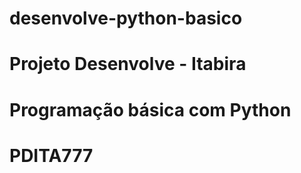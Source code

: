 # desenvolve-python-basico
# Projeto Desenvolve - Itabira
# Programação básica com Python
# PDITA777
